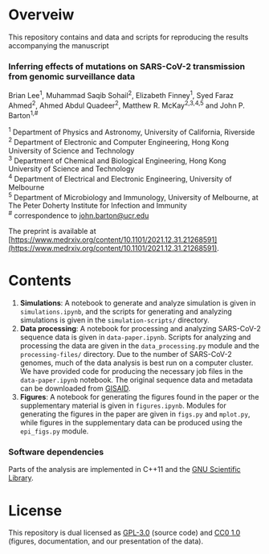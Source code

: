 
# Overveiw

This repository contains and data and scripts for reproducing the results accompanying the manuscript  

### Inferring effects of mutations on SARS-CoV-2 transmission from genomic surveillance data
Brian Lee<sup>1</sup>, Muhammad Saqib Sohail<sup>2</sup>, Elizabeth Finney<sup>1</sup>, Syed Faraz Ahmed<sup>2</sup>, Ahmed Abdul Quadeer<sup>2</sup>, Matthew R. McKay<sup>2,3,4,5</sup> and John P. Barton<sup>1,#</sup>

<sup>1</sup> Department of Physics and Astronomy, University of California, Riverside  
<sup>2</sup> Department of Electronic and Computer Engineering, Hong Kong University of Science and Technology  
<sup>3</sup> Department of Chemical and Biological Engineering, Hong Kong University of Science and Technology  
<sup>4</sup> Department of Electrical and Electronic Engineering, University of Melbourne  
<sup>5</sup> Department of Microbiology and Immunology, University of Melbourne, at The Peter Doherty Institute for Infection and Immunity  
<sup>#</sup> correspondence to [john.barton@ucr.edu](mailto:john.barton@ucr.edu)  

The preprint is available at [https://www.medrxiv.org/content/10.1101/2021.12.31.21268591](https://www.medrxiv.org/content/10.1101/2021.12.31.21268591).

# Contents

1. __Simulations__: A notebook to generate and analyze simulation is given in `simulations.ipynb`, and the scripts for generating and analyzing simulations is given in the `simulation-scripts/` directory.
2. __Data processing__: A notebook for processing and analyzing SARS-CoV-2 sequence data is given in `data-paper.ipynb`. Scripts for analyzing and processing the data are given in the `data_processing.py` module and the `processing-files/` directory. Due to the number of SARS-CoV-2 genomes, much of the data analysis is best run on a computer cluster. We have provided code for producing the necessary job files in the `data-paper.ipynb` notebook. The original sequence data and metadata can be downloaded from [GISAID](https://gisaid.org).
3. __Figures__: A notebook for generating the figures found in the paper or the supplementary material is given in `figures.ipynb`. Modules for generating the figures in the paper are given in `figs.py` and `mplot.py`, while figures in the supplementary data can be produced using the `epi_figs.py` module.

### Software dependencies

Parts of the analysis are implemented in C++11 and the [GNU Scientific Library](https://www.gnu.org/software/gsl/).

# License

This repository is dual licensed as [GPL-3.0](LICENSE-GPL) (source code) and [CC0 1.0](LICENSE-CC0) (figures, documentation, and our presentation of the data).
